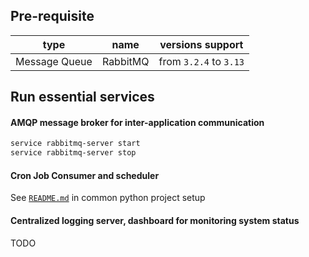 ## Pre-requisite
| type | name | versions support |
|------|------|------------------|
| Message Queue | RabbitMQ | from `3.2.4` to `3.13` |


## Run essential services
#### AMQP message broker for inter-application communication

```bash
service rabbitmq-server start
service rabbitmq-server stop
```

#### Cron Job Consumer and scheduler
See [`README.md`](./services/common/python/README.md) in common python project setup

#### Centralized logging server, dashboard for monitoring system status
TODO

